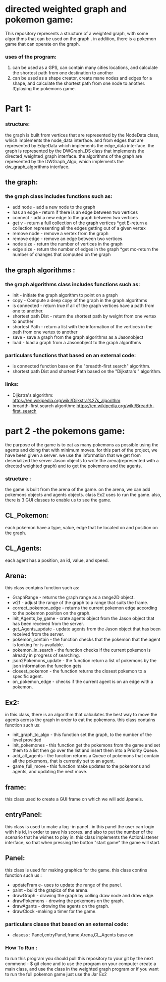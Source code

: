 
# directed weighted graph and pokemon game:
This repository represents a structure of a weighted graph,
with some algorithms that can be used on the graph .
in addition, there is a pokemon game that can operate on the graph.

 ### uses of the program:
1) can be used as a GPS, can contain many cities locations,
 and calculate the shortest path from one destination to another
2) can be used as a shape creator, create mane nodes and edges for a shape,
and calculate the shortest path from one node to another.
3)playing the pokemons game.

# Part 1:
### structure:
the graph is built from vertices that are represented by the NodeData class, which implements the node_data interface.
and from edges that are represented by EdgeData which implements the edge_data interface.
the graph is represented by the DWGraph_DS class that implements the directed_weighted_graph interface.
the algorithms of the graph are represented by the DWGraph_Algo,
which implements the dw_graph_algorithms interface.

## the graph:
### the graph class includes functions such as:

* add node -  add a new node to the graph
* has an edge - return if there  is an edge between two vertices
* connect - add a new edge to the graph between two vertices
* get v - return a full collection of the graph vertices
*get E-return a collection representing all the edges getting out of
 a given vertex
* remove node - remove a vertex from the graph
* remove edge - remove an edge between two vertices
* node size - return the number of vertices in the graph
* edge size - return the number of edges in the graph
*get mc-return the number of changes that computed on the graph 

## the graph algorithms :
### the graph algorithms class includes functions such as:

* init - initiate the graph algorithm to point on a graph
* copy - Compute a deep copy of the graph in the graph algorithms
* is connected - return true if all of the graph vertices have a path from one to another.
* shortest path Dist - return the shortest path by weight from one vertex to another
* shortest Path - return a list with the information of the vertices in the path from one vertex to another
* save - save a graph from the graph algorithms as a Jasonobject 
* load - load a graph from a Jasonobject to the graph algorithms

### particulars functions that based on an external code:

* is connected function base on the "breadth-first search" algorithm.
* shortest path Dist and shortest Path based on the "Dijkstra's " algorithm.

### links:
* Dijkstra's algorithm: https://en.wikipedia.org/wiki/Dijkstra%27s_algorithm
* breadth-first search algorithm: https://en.wikipedia.org/wiki/Breadth-first_search

 # part 2 -the pokemons game:
the purpose of the game is to eat as many pokemons as possible using the agents and doing that with minimum moves.
for this part of the project, we have been given a server.
we use the information that we get from deserialized the server Jason objects to write the arena(represented with a directed weighted graph) and to get the pokemons and the agents. 

### structure :
the game is built from the arena of the game. on the arena, we can add pokemons objects and agents objects.
 class Ex2 uses to run the game.
also, there is 3 GUI classes to enable us to see the game.

## CL_Pokemon:
each pokemon have a type, value, edge that he located on and position on the graph.

## CL_Agents:
each agent has a  position, an id, value, and speed.

## Arena:
this class contains function such as:
* GraphRange - returns the graph range as a range2D object.
* w2f - adjust the range of the graph to a range that suits the frame.
* correct_pokemon_edge - returns the current pokemon edge according to the pokemon position on the graph.
* init_Agents_by_game - crate agents object from the Jason object that has been received from the server.
* get_Agents_update - update agents from the Jason object that has been received from the server.
* pokemon_contain - the function checks that the pokemon that the agent is looking for is available.
* pokemon_in_search - the function checks if the current pokemon is already in progress of searching.
* json2Pokemons_update - the function return a list of pokemons by the json information the function gets
* closest_pokemon - the function returns the closest pokemon to a specific agent.
* on_pokemon_edge - checks if the current agent is on an edge with a pokemon.

## Ex2:
in this class, there is an algorithm that calculates the best way to move the agents across the graph in order to eat the pokemons.
this class contains function such us:
* init_graph_to_algo - this function set the graph, to   the number of the level provided
* init_pokemones - this function get the pokemons from the game and set them to a list
then go over the list and insert them into a Priority Queue.
* add_all_agents - the function returns a Queue of pokemons that contain all the pokemons,
 that is currently set to an agent.
* game_full_move - this function make updates to the pokemons and agents, and updating the next move.


## frame:
this class used to create a GUI frame on which we will add Jpanels.

## entryPanel:
 this class is used to make a log -in panel .
in this panel the user can login with his id, in order to save his scores. and also to put the number of the scenario that he wishes to play in.
this class implements the ActionListener interface, so that when pressing the botton "start game" the game will start.

 ## Panel:
 this class is used for making  graphics for the game.
this class contins function such us :
* updateFram e- uses to update the range of the panel. 
* paint - build the grapics of the arena.
* drawGraph - drawing the graph by colling draw node and draw edge.
* drawPokemons - drowing the pokemons on the graph. 
* drawAgants - drowing the agents on the  graph.
* drawClock  -making a timer for the game.

### particulars classe that based on an external code:
* clasess : Panel,entryPanel,frame,Arena,CL_Agents base on 

### How To Run :
to run this program you should pull this repository to your git
by the next commend -
$ git clone 
and to use the program on your computer create a main class,
and use the class in the weighted graph program
or if you want to run the full pokemon game just use the Jar Ex2
